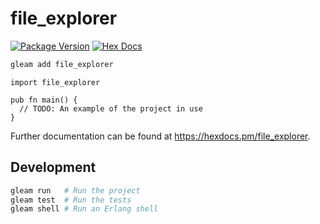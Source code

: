 # file_explorer

[![Package Version](https://img.shields.io/hexpm/v/file_explorer)](https://hex.pm/packages/file_explorer)
[![Hex Docs](https://img.shields.io/badge/hex-docs-ffaff3)](https://hexdocs.pm/file_explorer/)

```sh
gleam add file_explorer
```
```gleam
import file_explorer

pub fn main() {
  // TODO: An example of the project in use
}
```

Further documentation can be found at <https://hexdocs.pm/file_explorer>.

## Development

```sh
gleam run   # Run the project
gleam test  # Run the tests
gleam shell # Run an Erlang shell
```
